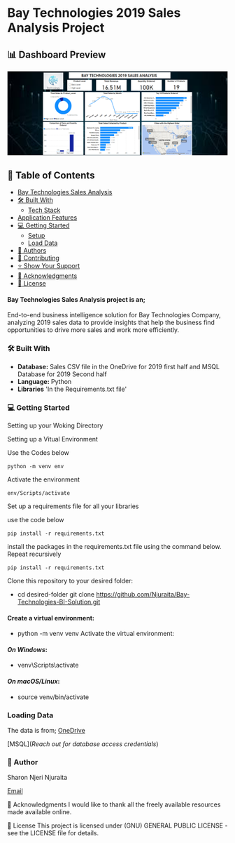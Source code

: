 
# Bay Technologies 2019 Sales Analysis Project

## 📊 Dashboard Preview

![Dashboard Preview](data\bay_bi.PNG)

## 📖 Table of Contents
- [Bay Technologies Sales Analysis](#Bay-Technologies-Sales-Analysis)
- [🛠 Built With](#-built-with)
  - [Tech Stack](#tech-stack)
- [Application Features](#application-features)
- [💻 Getting Started](#-getting-started)
  - [Setup](#setup)
  - [Load Data](#load-data)
- [👥 Authors](#-authors)
- [🤝 Contributing](#-contributing)
- [⭐️ Show Your Support](#-show-your-support-)
- [🙏 Acknowledgments](#-acknowledgments)
- [📝 License](#-license.)

#### Bay Technologies Sales Analysis project is an;
End-to-end business intelligence solution for Bay Technologies Company, analyzing 2019 sales data to provide insights that help the business find opportunities to drive more sales and work more efficiently.

### 🛠 Built With

- **Database:** Sales CSV file in the OneDrive for 2019 first half and MSQL Database for 2019 Second half
- **Language:** Python
- **Libraries** 'In the Requirements.txt file' 


### 💻 Getting Started

Setting up your Woking Directory

Setting up a Vitual Environment

Use the Codes below

```dotnetcli
python -m venv env
```

Activate the environment

```dotnetcli
env/Scripts/activate
```

Set up a requirements file for all your libraries

use the code below

 ```dotnetcli
 pip install -r requirements.txt
```

install the packages in the requirements.txt file using the command below. Repeat recursively 

```dotnetcli
pip install -r requirements.txt

```

Clone this repository to your desired folder:
- cd desired-folder
git clone https://github.com/Njuraita/Bay-Technologies-BI-Solution.git


#### Create a virtual environment:

- python -m venv venv
Activate the virtual environment:

#### *On Windows*:
- venv\Scripts\activate

#### *On macOS/Linux*:
- source venv/bin/activate


### Loading Data 

The data is from;
[OneDrive]( https://azubiafrica-my.sharepoint.com/personal/teachops_azubiafrica_org/_layouts/15/onedrive.aspx?id=%2Fpersonal%2Fteachops%5Fazubiafrica%5Forg%2FDocuments%2FCareer%20Accelerator%20Data%5FSets%2FCapstone%20Datasets%2FPower%20BI%20Capstione%20Data%20%2D%20%28Jan%20%2DMay%29&ga=1 )

[MSQL](*Reach out for database access credentials*)



### 👥 Author

Sharon Njeri Njuraita

[Email](njerisharon06@gmail.com)

🙏 Acknowledgments
I would like to thank all the freely available resources made available online.

📝 License
This project is licensed under (GNU) GENERAL PUBLIC LICENSE - see the LICENSE file for details.

  
